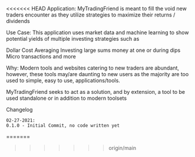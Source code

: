 <<<<<<< HEAD
Application:
MyTradingFriend is meant to fill the void new traders encounter as they utilize strategies to maximize their returns / dividends

Use Case:
This application uses market data and machine learning to show potential yields of multiple investing strategies such as

Dollar Cost Averaging
Investing large sums money at one or during dips
Micro transactions
and more

Why:
Modern tools and websites catering to new traders are abundant, however, these tools may/are daunting to new users as the majority are too used to simple, easy to use, applications/tools.

MyTradingFriend seeks to act as a solution, and by extension, a tool to be used standalone or in addition to modern toolsets



Changelog

    02-27-2021:
    0.1.0 - Initial Commit, no code written yet
=======

>>>>>>> origin/main
